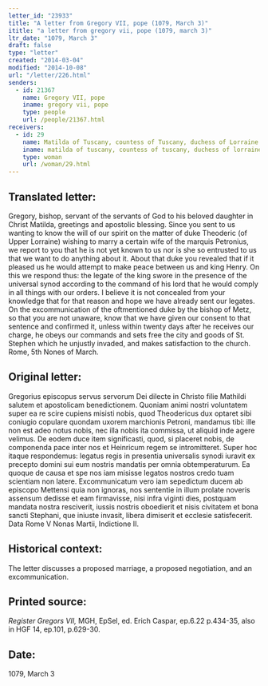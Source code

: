 ```yaml
---
letter_id: "23933"
title: "A letter from Gregory VII, pope (1079, March 3)"
ititle: "a letter from gregory vii, pope (1079, march 3)"
ltr_date: "1079, March 3"
draft: false
type: "letter"
created: "2014-03-04"
modified: "2014-10-08"
url: "/letter/226.html"
senders:
  - id: 21367
    name: Gregory VII, pope
    iname: gregory vii, pope
    type: people
    url: /people/21367.html
receivers:
  - id: 29
    name: Matilda of Tuscany, countess of Tuscany, duchess of Lorraine
    iname: matilda of tuscany, countess of tuscany, duchess of lorraine
    type: woman
    url: /woman/29.html
---
```

<h2> Translated letter:</h2>Gregory, bishop, servant of the servants of God to his beloved daughter in Christ Matilda, greetings and apostolic blessing.
Since you sent to us wanting to know the will of our spirit on the matter of duke Theoderic (of Upper Lorraine) wishing to marry a certain wife of the marquis Petronius, we report to you that he is not yet known to us nor is she so entrusted to us that we want to do anything about it.
About that duke you revealed that if it pleased us he would attempt to make peace between us and king Henry.  On this we respond thus:  the legate of the king swore in the presence of the universal synod according to the command of his lord that he would comply in all things with our orders.  I believe it is not concealed from your knowledge that for that reason and hope we have already sent our legates.
On the excommunication of the oftmentioned duke by the bishop of Metz, so that you are not unaware, know that we have given our consent to that sentence and confirmed it, unless within twenty days after he receives our charge, he obeys our commands and sets free the city and goods of St. Stephen which he unjustly invaded, and makes satisfaction to the church.  Rome, 5th Nones of March.
<h2 class="mt-4"> Original letter:</h2>Gregorius episcopus servus servorum Dei dilecte in Christo filie Mathildi salutem et apostolicam benedictionem.
Quoniam animi nostri voluntatem super ea re scire cupiens misisti nobis, quod Theodericus dux optaret sibi coniugio copulare quondam uxorem marchionis Petroni, mandamus tibi:  ille non est adeo notus nobis, nec illa nobis ita commissa, ut aliquid inde agere velimus.
De eodem duce item significasti, quod, si placeret nobis, de componenda pace inter nos et Heinricum regem se intromitteret.  Super hoc itaque respondemus:  legatus regis in presentia universalis synodi iuravit ex precepto domini sui eum nostris mandatis per omnia obtemperaturum.  Ea quoque de causa et spe nos iam misisse legatos nostros credo tuam scientiam non latere.
Excommunicatum vero iam sepedictum ducem ab episcopo Mettensi quia non ignoras, nos sententie in illum prolate noveris assensum dedisse et eam firmavisse, nisi infra viginti dies, postquam mandata nostra resciverit, iussis nostris oboedierit et nisis civitatem et bona sancti Stephani, que iniuste invasit, libera dimiserit et ecclesie satisfecerit.
Data Rome V Nonas Martii, Indictione II.
<h2 class="mt-4"> Historical context:</h2>The letter discusses a proposed marriage, a proposed negotiation, and an excommunication.
<h2 class="mt-4"> Printed source:</h2><p><em>Register Gregors VII,</em> MGH, EpSel, ed. Erich Caspar, ep.6.22 p.434-35, also in HGF 14, ep.101, p.629-30.</p><h2 class="mt-4"> Date:</h2>1079, March 3